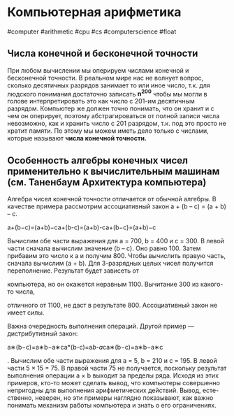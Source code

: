 # Компьютерная арифметика
#computer #arithmetic  #cpu #cs #computerscience #float

## Числа конечной и бесконечной точности
При любом вычислении мы оперируем числами конечной и бесконечной точности. В реальном мире нас не волнует вопрос, сколько десятичных разрядов занимает то или иное число, т.к. для людского понимания достаточно записать **n<sup>200</sup>** чтобы мы могли в голове интерпретировать это как число с 201-им десятичным разрядом. Компьютер же должен точно понимать, что он хранит и с чем он оперирует, поэтому абстрагироваться от полной записи числа невозможно, как и хранить число с 201 разрядом, т.к. под это просто не хратит памяти. По этому мы можем иметь дело только с числами, которые называют **числа конечной точности.**

## Особенность алгебры конечных чисел применительно к вычислительным машинам (см. Таненбаум Архитектура компьютера)
Алгебра чисел конечной точности отличается от обычной алгебры. В качестве примера рассмотрим ассоциативный закон a + (b – c) = (a + b) – c.

a+(b−c)=(a+b)−ca+(b-c)=(a+b)-ca+(b−c)=(a+b)−c

Вычислим обе части выражения для a = 700, b = 400 и c = 300. В левой части сначала вычислим значение (b – c). Оно равно 100. Затем прибавим это число к a и получим 800. Чтобы вычислить правую часть, сначала вычислим (a + b). Для 3-разрядных целых чисел получится переполнение. Результат будет зависеть от

компьютера, но он окажется неравным 1100. Вычитание 300 из какого-то числа,

отличного от 1100, не даст в результате 800. Ассоциативный закон не имеет силы.

Важна очередность выполнения операций. Другой пример — дистрибутивный закон:

a∗(b−c)=a∗b−a∗ca*(b-c)=a*b-a*ca∗(b−c)=a∗b−a∗c

. Вычислим обе части выражения для a = 5, b = 210 и c = 195. В левой части 5 × 15 = 75. В правой части 75 не получается, поскольку результат выполнения операции a × b выходит за пределы ряда. Исходя из этих примеров, кто-то может сделать вывод, что компьютеры совершенно непригодны для выполнения арифметических действий. Вывод, есте- ственно, неверен, но эти примеры наглядно показывают, как важно понимать механизм работы компьютера и знать о его ограничениях.